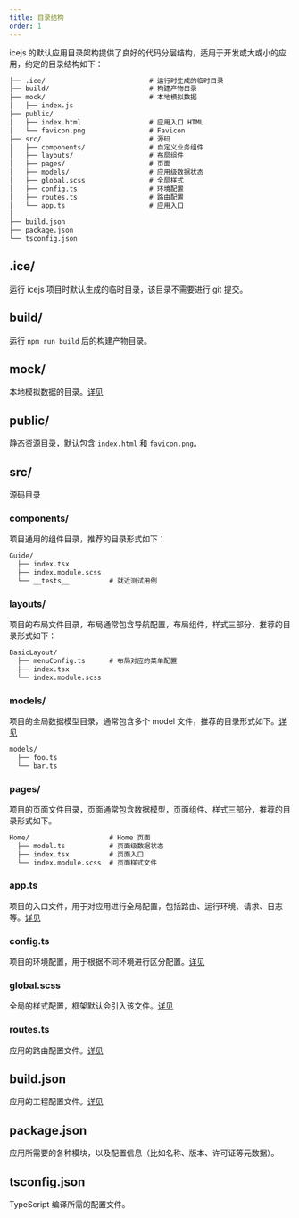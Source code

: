 ```yaml
---
title: 目录结构
order: 1
---
```


icejs 的默认应用目录架构提供了良好的代码分层结构，适用于开发或大或小的应用，约定的目录结构如下：

```md
├── .ice/                          # 运行时生成的临时目录
├── build/                         # 构建产物目录
├── mock/                          # 本地模拟数据
│   ├── index.js
├── public/
│   ├── index.html                 # 应用入口 HTML
│   └── favicon.png                # Favicon
├── src/                           # 源码
│   ├── components/                # 自定义业务组件
│   ├── layouts/                   # 布局组件
│   ├── pages/                     # 页面
│   ├── models/                    # 应用级数据状态
│   ├── global.scss                # 全局样式
│   ├── config.ts                  # 环境配置
│   ├── routes.ts                  # 路由配置
│   └── app.ts                     # 应用入口
│
├── build.json
├── package.json
└── tsconfig.json
```

## .ice/

运行 icejs 项目时默认生成的临时目录，该目录不需要进行 git 提交。

## build/

运行 `npm run build` 后的构建产物目录。

## mock/

本地模拟数据的目录。[详见](https://ice.work/docs/guide/advance/mock)

## public/

静态资源目录，默认包含 `index.html` 和 `favicon.png`。

## src/

源码目录

### components/

项目通用的组件目录，推荐的目录形式如下：

```md
Guide/
  ├── index.tsx
  ├── index.module.scss
  └── __tests__          # 就近测试用例
```

### layouts/

项目的布局文件目录，布局通常包含导航配置，布局组件，样式三部分，推荐的目录形式如下：

```md
BasicLayout/
  ├── menuConfig.ts      # 布局对应的菜单配置
  ├── index.tsx
  └── index.module.scss
```

### models/

项目的全局数据模型目录，通常包含多个 model 文件，推荐的目录形式如下。[详见](https://ice.work/docs/guide/basic/store)

```md
models/
  ├── foo.ts
  └── bar.ts
```


### pages/

项目的页面文件目录，页面通常包含数据模型，页面组件、样式三部分，推荐的目录形式如下。

```md
Home/                    # Home 页面
  ├── model.ts           # 页面级数据状态
  ├── index.tsx          # 页面入口
  └── index.module.scss  # 页面样式文件
```

### app.ts

项目的入口文件，用于对应用进行全局配置，包括路由、运行环境、请求、日志等。[详见](https://ice.alibaba-inc.com/docs/guide/basic/app)

### config.ts 

项目的环境配置，用于根据不同环境进行区分配置。[详见](https://ice.alibaba-inc.com/docs/guide/basic/config#%E6%A0%B9%E6%8D%AE%E7%8E%AF%E5%A2%83%E9%85%8D%E7%BD%AE)

### global.scss

全局的样式配置，框架默认会引入该文件。[详见](https://ice.alibaba-inc.com/docs/guide/basic/style)

### routes.ts 

应用的路由配置文件。[详见](https://ice.alibaba-inc.com/docs/guide/basic/router)

## build.json

应用的工程配置文件。[详见](https://ice.work/docs/guide/basic/build)

## package.json

应用所需要的各种模块，以及配置信息（比如名称、版本、许可证等元数据）。

## tsconfig.json

TypeScript 编译所需的配置文件。


